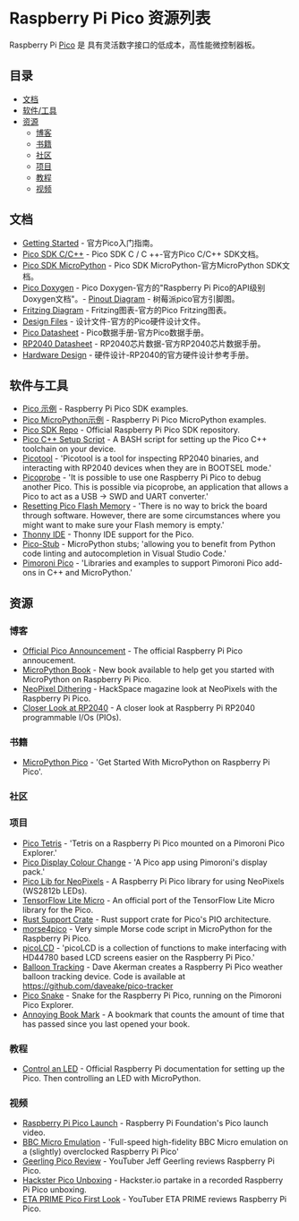 # Raspberry Pi Pico 资源列表

Raspberry Pi [Pico](https://www.raspberrypi.org/documentation/pico/getting-started/) 是 具有灵活数字接口的低成本，高性能微控制器板。
## 目录
- [文档](#文档)
- [软件/工具](#软件与工具)
- [资源](#资源)
    - [博客](#博客)
    - [书籍](#书籍)
    - [社区](#社区)
    - [项目](#项目)
    - [教程](#教程)
    - [视频](#视频)

## 文档

- [Getting Started](https://datasheets.raspberrypi.org/pico/getting-started-with-pico.pdf) - 官方Pico入门指南。
- [Pico SDK C/C++](https://datasheets.raspberrypi.org/pico/raspberry-pi-pico-c-sdk.pdf) - Pico SDK C / C ++-官方Pico C/C++ SDK文档。
- [Pico SDK MicroPython](https://datasheets.raspberrypi.org/pico/raspberry-pi-pico-python-sdk.pdf) - Pico SDK MicroPython-官方MicroPython SDK文档。
- [Pico Doxygen](https://raspberrypi.github.io/pico-sdk-doxygen/index.html) - Pico Doxygen-官方的"Raspberry Pi Pico的API级别Doxygen文档"。- [Pinout Diagram](https://datasheets.raspberrypi.org/pico/Pico-R3-A4-Pinout.pdf) - 树莓派pico官方引脚图。
- [Fritzing Diagram](https://datasheets.raspberrypi.org/pico/Pico-R3-Fritzing.fzpz) - Fritzing图表-官方的Pico Fritzing图表。
- [Design Files](https://datasheets.raspberrypi.org/pico/RPi-Pico-R3-PUBLIC-20200119.zip) - 设计文件-官方的Pico硬件设计文件。
- [Pico Datasheet](https://datasheets.raspberrypi.org/pico/pico-datasheet.pdf) - Pico数据手册-官方Pico数据手册。
- [RP2040 Datasheet](https://datasheets.raspberrypi.org/rp2040/rp2040-datasheet.pdf) - RP2040芯片数据-官方RP2040芯片数据手册。
- [Hardware Design](https://datasheets.raspberrypi.org/rp2040/hardware-design-with-rp2040.pdf) - 硬件设计-RP2040的官方硬件设计参考手册。

## 软件与工具

- [Pico 示例](https://github.com/raspberrypi/pico-examples) - Raspberry Pi Pico SDK examples.
- [Pico MicroPython示例](https://github.com/raspberrypi/pico-micropython-examples) - Raspberry Pi Pico MicroPython examples.
- [Pico SDK Repo](https://github.com/raspberrypi/pico-sdk) - Official Raspberry Pi Pico SDK repository.
- [Pico C++ Setup Script](https://github.com/raspberrypi/pico-setup/blob/master/pico_setup.sh) - A BASH script for setting up the Pico C++ toolchain on your device.
- [Picotool](https://github.com/raspberrypi/picotool) - 'Picotool is a tool for inspecting RP2040 binaries, and interacting with RP2040 devices when they are in BOOTSEL mode.' 
- [Picoprobe](https://github.com/raspberrypi/picoprobe) - 'It is possible to use one Raspberry Pi Pico to debug another Pico. This is possible via picoprobe, an application that allows a Pico to act as a USB → SWD and UART converter.'
- [Resetting Pico Flash Memory](https://github.com/raspberrypi/pico-examples/blob/master/flash/nuke/nuke.c) - 'There is no way to brick the board through software. However, there are some circumstances where you might want to make sure your Flash memory is empty.'
- [Thonny IDE](https://github.com/raspberrypi/thonny-pico) - Thonny IDE support for the Pico.
- [Pico-Stub](https://github.com/cpwood/Pico-Stub) - MicroPython stubs; 'allowing you to benefit from Python code linting and autocompletion in Visual Studio Code.'
- [Pimoroni Pico](https://github.com/pimoroni/pimoroni-pico) - 'Libraries and examples to support Pimoroni Pico add-ons in C++ and MicroPython.'

## 资源

### 博客

- [Official Pico Announcement](https://www.raspberrypi.org/blog/raspberry-pi-silicon-pico-now-on-sale/) - The official Raspberry Pi Pico annoucement.
- [MicroPython Book](https://www.raspberrypi.org/blog/new-book-get-started-with-micropython-on-raspberry-pi-pico/) - New book available to help get you started with MicroPython on Raspberry Pi Pico.
- [NeoPixel Dithering](https://www.raspberrypi.org/blog/neopixel-dithering-with-pico/) - HackSpace magazine look at NeoPixels with the Raspberry Pi Pico.
- [Closer Look at RP2040](https://www.cnx-software.com/2021/01/27/a-closer-look-at-raspberry-pi-rp2040-programmable-ios-pio/) - A closer look at Raspberry Pi RP2040 programmable I/Os (PIOs).

### 书籍

- [MicroPython Pico](https://hackspace.raspberrypi.org/books/micropython-pico) - 'Get Started With MicroPython on Raspberry Pi Pico'.

### 社区

### 项目

- [Pico Tetris](https://github.com/rbirkby/picotetris) - 'Tetris on a Raspberry Pi Pico mounted on a Pimoroni Pico Explorer.'
- [Pico Display Colour Change](https://github.com/shane-powell/pico-display-colour-change) - 'A Pico app using Pimoroni's display pack.'
- [Pico Lib for NeoPixels](https://github.com/benevpi/pico_python_ws2812b) - A Raspberry Pi Pico library for using NeoPixels (WS2812b LEDs).
- [TensorFlow Lite Micro](https://github.com/raspberrypi/pico-tflmicro) - An official port of the TensorFlow Lite Micro library for the Pico.
- [Rust Support Crate](https://github.com/devsnek/pio-rs) - Rust support crate for Pico's PIO architecture.
- [morse4pico](https://github.com/slouchd/morse4pico) - Very simple Morse code script in MicroPython for the Raspberry Pi Pico.
- [picoLCD](https://github.com/zadi15/picoLCD) - 'picoLCD is a collection of functions to make interfacing with HD44780 based LCD screens easier on the Raspberry Pi Pico.'
- [Balloon Tracking](http://www.daveakerman.com/?p=2737) - Dave Akerman creates a Raspberry Pi Pico weather balloon tracking device. Code is available at https://github.com/daveake/pico-tracker
- [Pico Snake](https://github.com/Tohaker/pico-snake) - Snake for the Raspberry Pi Pico, running on the Pimoroni Pico Explorer.
- [Annoying Book Mark](https://github.com/rhipps/Annoying-Book-Mark) - A bookmark that counts the amount of time that has passed since you last opened your book.

### 教程

- [Control an LED](https://projects.raspberrypi.org/en/projects/getting-started-with-the-pico) - Official Raspberry Pi documentation for setting up the Pico. Then controlling an LED with MicroPython.

### 视频

- [Raspberry Pi Pico Launch](https://www.youtube.com/watch?v=o-tRJPCv0GA) - Raspberry Pi Foundation's Pico launch video.
- [BBC Micro Emulation](https://www.youtube.com/watch?v=WaPJmCgseQw) - 'Full-speed high-fidelity BBC Micro emulation on a (slightly) overclocked Raspberry Pi Pico'
- [Geerling Pico Review](https://www.youtube.com/watch?v=dUCgYXF01Do) - YouTuber Jeff Geerling reviews Raspberry Pi Pico.
- [Hackster Pico Unboxing](https://www.youtube.com/watch?v=qHT9UR8MTrE) - Hackster.io partake in a recorded Raspberry Pi Pico unboxing.
- [ETA PRIME Pico First Look](https://www.youtube.com/watch?v=IIBtAQQOZ90) - YouTuber ETA PRIME reviews Raspberry Pi Pico. 
